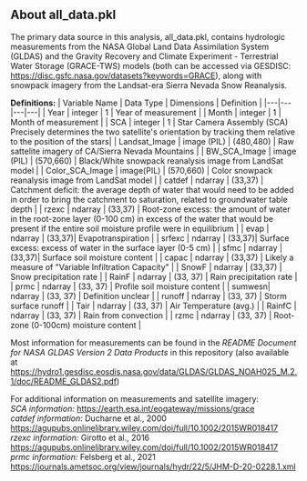 ## About all_data.pkl

The primary data source in this analysis, all_data.pkl, contains hydrologic measurements from the 
NASA Global Land Data Assimilation System (GLDAS) and the Gravity Recovery and Climate Experiment - Terrestrial Water Storage (GRACE-TWS)
models (both can be accessed via GESDISC: https://disc.gsfc.nasa.gov/datasets?keywords=GRACE), along with snowpack imagery from the 
Landsat-era Sierra Nevada Snow Reanalysis.  
  

**Definitions:**
| Variable Name  |  Data Type | Dimensions  |  Definition |
|---|---|---|---|
| Year  | integer  | 1  |  Year of measurement |
| Month  | integer  | 1  |  Month of measurement |
| SCA  | integer  |  1 | Star Camera Assembly (SCA) Precisely determines the two satellite's orientation by tracking them relative to the position of the stars|
|  Landsat_Image | image (PIL)   |  (480,480) | Raw sattelite imagery of CA/Sierra Nevada Mountains |
| BW_SCA_Image  | image (PIL)  |  (570,660) | Black/White snowpack reanalysis image from LandSat model  |
|  Color_SCA_Image |  image(PIL) | (570,660)  |  Color snowpack reanalysis image from LandSat model |
|  catdef | ndarray  | (33,37)  | Catchment deficit: the average depth of water that would need to be added in order to bring the catchment to saturation, related to groundwater table depth  |
|  rzexc | ndarray  |  (33,37) |  Root-zone excess: the amount of water in the root-zone layer (0-100 cm) in excess of the water that would be present if the entire soil moisture profile were in equilibrium |
|  evap | ndarray | (33,37)| Evapotranspiration |
|  srfexc | ndarray | (33,37)| Surface excess: excess of water in the surface layer (0-5 cm) |
|  sfmc | ndarray | (33,37)| Surface soil moisture content |
| capac | ndarray | (33,37) | Likely a measure of "Variable Infiltration Capacity" |
| SnowF | ndarray | (33,37) | Snow precipitation rate |
| RainF | ndarray | (33, 37) | Rain precipitation rate |
| prmc | ndarray | (33, 37) | Profile soil moisture content |
| sumwesn| ndarray | (33, 37) | Definition unclear |
| runoff | ndarray | (33, 37) | Storm surface runoff |
| Tair | ndarray | (33, 37) | Air Temperature (avg.) |
| RainfC | ndarray | (33, 37) | Rain from convection |
| rzmc | ndarray | (33, 37) | Root-zone (0-100cm) moisture content |

Most information for measurements can be found in the _README Document for NASA GLDAS Version 2 Data Products_ in this repository (also available at 
https://hydro1.gesdisc.eosdis.nasa.gov/data/GLDAS/GLDAS_NOAH025_M.2.1/doc/README_GLDAS2.pdf)  


For additional information on measurements and satellite imagery:  
_SCA information:_ https://earth.esa.int/eogateway/missions/grace  
_catdef information:_ Ducharne et al., 2000 https://agupubs.onlinelibrary.wiley.com/doi/full/10.1002/2015WR018417  
_rzexc information:_ Girotto et al., 2016 https://agupubs.onlinelibrary.wiley.com/doi/full/10.1002/2015WR018417  
_prmc information:_ Felsberg et al., 2021 https://journals.ametsoc.org/view/journals/hydr/22/5/JHM-D-20-0228.1.xml	



